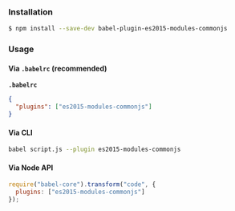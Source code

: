 ### Installation

```sh
$ npm install --save-dev babel-plugin-es2015-modules-commonjs
```

### Usage

#### Via `.babelrc` (recommended)

**`.babelrc`**

```json
{
  "plugins": ["es2015-modules-commonjs"]
}
```

#### Via CLI

```sh
babel script.js --plugin es2015-modules-commonjs
```

#### Via Node API

```js
require("babel-core").transform("code", {
  plugins: ["es2015-modules-commonjs"]
});
```
